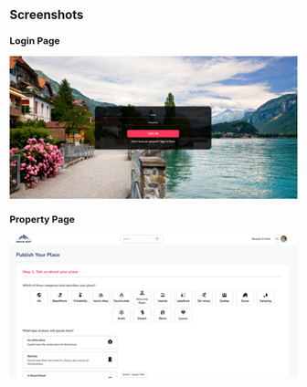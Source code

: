 ## Screenshots

### Login Page
![DSA-Home](./Images/Login.png)

### Property Page
![Question](./Images/Property.png)
